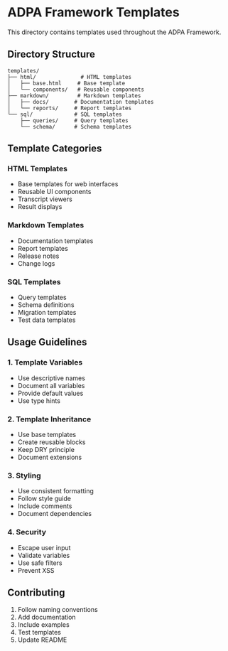 # ADPA Framework Templates

This directory contains templates used throughout the ADPA Framework.

## Directory Structure

```
templates/
├── html/              # HTML templates
│   ├── base.html     # Base template
│   └── components/   # Reusable components
├── markdown/         # Markdown templates
│   ├── docs/        # Documentation templates
│   └── reports/     # Report templates
└── sql/             # SQL templates
    ├── queries/     # Query templates
    └── schema/      # Schema templates
```

## Template Categories

### HTML Templates
- Base templates for web interfaces
- Reusable UI components
- Transcript viewers
- Result displays

### Markdown Templates
- Documentation templates
- Report templates
- Release notes
- Change logs

### SQL Templates
- Query templates
- Schema definitions
- Migration templates
- Test data templates

## Usage Guidelines

### 1. Template Variables
- Use descriptive names
- Document all variables
- Provide default values
- Use type hints

### 2. Template Inheritance
- Use base templates
- Create reusable blocks
- Keep DRY principle
- Document extensions

### 3. Styling
- Use consistent formatting
- Follow style guide
- Include comments
- Document dependencies

### 4. Security
- Escape user input
- Validate variables
- Use safe filters
- Prevent XSS

## Contributing

1. Follow naming conventions
2. Add documentation
3. Include examples
4. Test templates
5. Update README
